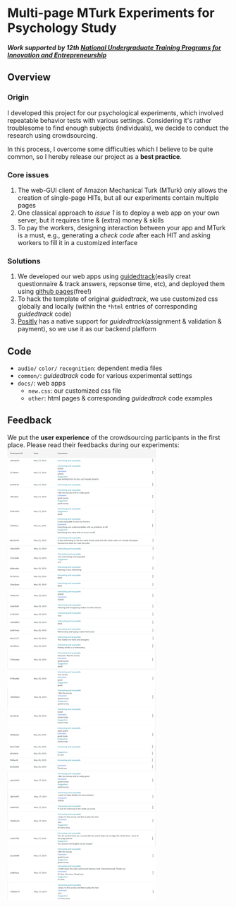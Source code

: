 # Multi-page MTurk Experiments for Psychology Study

***Work supported by 12th [National Undergraduate Training Programs for Innovation and Entrepreneurship](http://gjcxcy.bjtu.edu.cn/)***

## Overview
### Origin
I developed this project for our psychological experiments, which involved repeatable behavior tests with various settings. Considering it's rather troublesome to find enough subjects (individuals), we decide to conduct the research using crowdsourcing.

In this process, I overcome some difficulties which I believe to be quite common, so I hereby release our project as a __best practice__.
### Core issues
1. The web-GUI client of Amazon Mechanical Turk (MTurk) only allows the creation of single-page HITs, but all our experiments contain multiple pages
2. One classical approach to _issue 1_ is to deploy a web app on your own server, but it requires time & (extra) money & skills
3. To pay the workers, designing interaction between your app and MTurk is a must, e.g., generating a _check code_ after each HIT and asking workers to fill it in a customized interface
### Solutions
1. We developed our web apps using [guidedtrack](https://guidedtrack.com)(easily creat questionnaire & track answers, repsonse time, etc), and deployed them using [github pages](https://pages.github.com)(free!)
2. To hack the template of original _guidedtrack_, we use customized css globally and locally (within the ```*html``` entries of corresponding _guidedtrack_ code)
3. [Positly](https://positly.com) has a native support for  _guidedtrack_(assignment & validation & payment), so we use it as our backend platform

## Code
- ```audio/``` ```color/``` ```recognition```:  dependent media files
- ```common/```: _guidedtrack_ code for various experimental settings
- ```docs/```: web apps
  - ```new.css```: our customized css file
  - ```other```: html pages & corresponding _guidedtrack_ code examples

## Feedback
We put the **user experience** of the crowdsourcing participants in the first place. Please read their feedbacks during our experiments:
![feedback](feedback.png)

